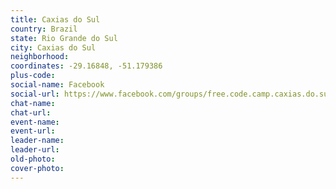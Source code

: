 ```yaml
---
title: Caxias do Sul
country: Brazil
state: Rio Grande do Sul
city: Caxias do Sul
neighborhood: 
coordinates: -29.16848, -51.179386
plus-code:
social-name: Facebook
social-url: https://www.facebook.com/groups/free.code.camp.caxias.do.sul
chat-name:
chat-url:
event-name:
event-url:
leader-name:
leader-url:
old-photo: 
cover-photo:
---
```

